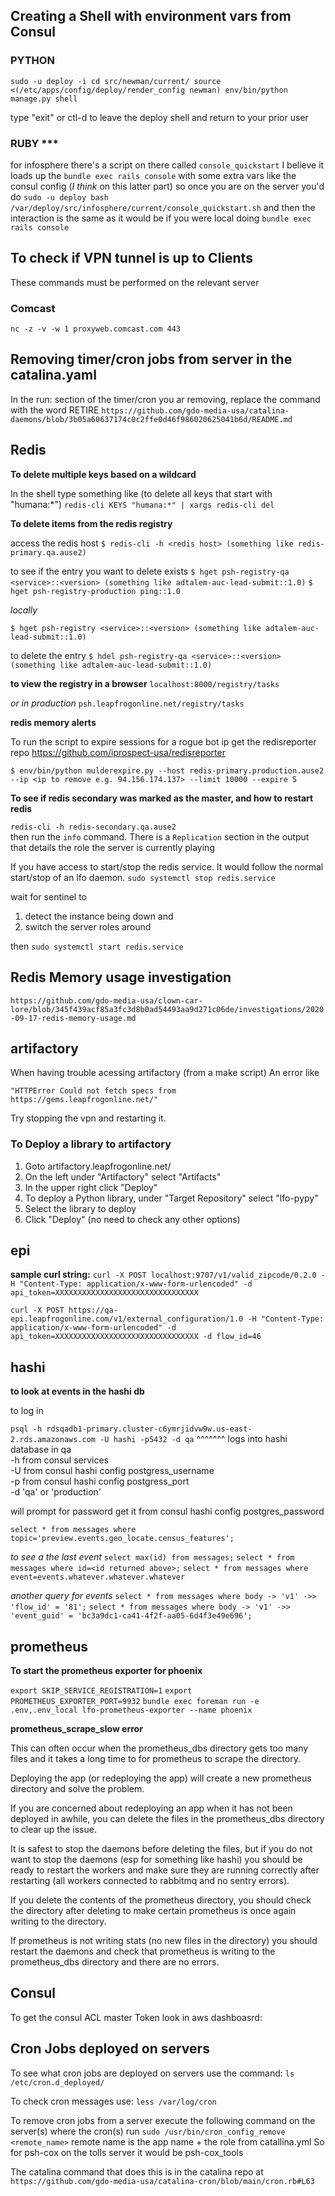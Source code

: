---
---
## Creating a Shell with environment vars from Consul
### PYTHON

`sudo -u deploy -i
cd src/newman/current/
source <(/etc/apps/config/deploy/render_config newman)
env/bin/python manage.py shell`

type "exit" or ctl-d to leave the deploy shell and return to your prior user

###  RUBY ***

for infosphere
there's a script on there called `console_quickstart`
I believe it loads up the `bundle exec rails console` with some extra vars like the consul config (_I think_ on this latter part)
so once you are on the server you'd do `sudo -u deploy bash /var/deploy/src/infosphere/current/console_quickstart.sh`
and then the interaction is the same as it would be if you were local doing `bundle exec rails console`


## To check if VPN tunnel is up to Clients ##

These commands must be performed on the relevant server

### Comcast ###
`nc -z -v -w 1 proxyweb.comcast.com 443`

## Removing timer/cron jobs from server in the catalina.yaml

In the run: section of the timer/cron you ar removing, replace the command with the word RETIRE
`https://github.com/gdo-media-usa/catalina-daemons/blob/3b05a60637174c0c2ffe0d46f986020625041b6d/README.md`

## Redis

**To delete multiple keys based on a wildcard**

In the shell type something like (to delete all keys that start with "humana:*")
`redis-cli KEYS "humana:*" | xargs redis-cli del`

**To delete items from the redis registry**

access the redis host
`$ redis-cli -h <redis host> (something like redis-primary.qa.ause2)`

to see if the entry you want to delete exists
`$ hget psh-registry-qa <service>::<version> (something like adtalem-auc-lead-submit::1.0)`
`$ hget psh-registry-production ping::1.0`

*locally*

`$ hget psh-registry <service>::<version> (something like adtalem-auc-lead-submit::1.0)`

to delete the entry
`$ hdel psh-registry-qa <service>::<version> (something like adtalem-auc-lead-submit::1.0)`

**to view the registry in a browser**
`localhost:8000/registry/tasks`

*or in production*
`psh.leapfrogonline.net/registry/tasks`

**redis memory alerts**

To run the script to expire sessions for a rogue bot ip
get the redisreporter repo https://github.com/iprospect-usa/redisreporter

`$ env/bin/python mulderexpire.py --host redis-primary.production.ause2 --ip <ip to remove e.g. 94.156.174.137> --limit 10000 --expire 5`

**To see if redis secondary was marked as the master, and how to restart redis**

`redis-cli -h redis-secondary.qa.ause2`  
then run the `info` command. 
There is a `Replication` section in the output that details the role the server is currently playing

If you have access to start/stop the redis service. It would follow the normal start/stop of an lfo daemon.
`sudo systemctl stop redis.service`

wait for sentinel to
 
1. detect the instance being down and 
2. switch the server roles around

then 
`sudo systemctl start redis.service`

## Redis Memory usage investigation
`https://github.com/gdo-media-usa/clown-car-lore/blob/345f439acf85a3fc3d8b0ad54493aa9d271c06de/investigations/2020-09-17-redis-memory-usage.md`

## artifactory

When having trouble acessing artifactory (from a make script) An error like

`"HTTPError Could not fetch specs from https://gems.leapfrogonline.net/"`

Try stopping the vpn and restarting it.

### To Deploy a library to artifactory

1. Goto artifactory.leapfrogonline.net/
2. On the left under "Artifactory" select "Artifacts"
3. In the upper right click "Deploy"
4. To deploy a Python library, under "Target Repository" select "lfo-pypy"
5. Select the library to deploy
6. Click "Deploy" (no need to check any other options)



## epi
**sample curl string:**
`curl -X POST localhost:9707/v1/valid_zipcode/0.2.0 -H "Content-Type: application/x-www-form-urlencoded" -d api_token=XXXXXXXXXXXXXXXXXXXXXXXXXXXXXXXX`

`curl -X POST https://qa-epi.leapfrogonline.com/v1/external_configuration/1.0 -H "Content-Type: application/x-www-form-urlencoded" -d api_token=XXXXXXXXXXXXXXXXXXXXXXXXXXXXXXXX -d flow_id=46`

## hashi

**to look at events in the hashi db**

to log in

`psql -h rdsqadb1-primary.cluster-c6ymrjidvw9w.us-east-2.rds.amazonaws.com -U hashi -p5432 -d qa`
^^^^^^^ logs into hashi database in qa  
-h from consul services  
-U from consul hashi config postgress_username  
-p from consul hashi config postgress\_port  
-d 'qa' or 'production'

will prompt for password get it from
consul hashi config postgres\_password

`select * from messages where topic='preview.events.geo_locate.census_features';`

*to see a the last event*
`select max(id) from messages;`
`select * from messages where id=<id returned above>;`
`select * from messages where event=events.whatever.whatever.whatever`

*another query for events*
`select * from messages where body -> 'v1' ->> 'flow_id' = '81';`
`select * from messages where body -> 'v1' ->> 'event_guid' = 'bc3a9dc1-ca41-4f2f-aa05-6d4f3e49e696';`


## prometheus
**To start the prometheus exporter for phoenix**

`export SKIP_SERVICE_REGISTRATION=1`
`export PROMETHEUS_EXPORTER_PORT=9932`
`bundle exec foreman run -e .env,.env_local lfo-prometheus-exporter --name phoenix`

**prometheus_scrape_slow error**

This can often occur when the prometheus_dbs directory gets too many files and it takes a long time to for prometheus to scrape the directory.   

Deploying the app (or redeploying the app) will create a new prometheus directory and solve the problem.  

If you are concerned about redeploying an app when it has not been deployed in awhile, you can delete the files in the prometheus_dbs directory to clear up the issue.  

It is safest to stop the daemons before deleting the files, but if you do not want to stop the daemons (esp for something like hashi) you should be ready to restart the workers and make sure they are running correctly after restarting (all workers connected to rabbitmq and no sentry errors).  

If you delete the contents of the prometheus directory, you should check the directory after deleting to make certain prometheus is once again writing to the directory.  

If prometheus is not writing stats (no new files in the directory) you should restart the daemons and check that prometheus is writing to the prometheus_dbs directory and there are no errors.  


## Consul
To get the consul ACL master Token look in aws dashboasrd:

## Cron Jobs deployed on servers
To see what cron jobs are deployed on servers use the command:
`ls /etc/cron.d_deployed/`

To check cron messages use:
`less /var/log/cron`

To remove cron jobs from a server 
execute the following command on the server(s) where the cron(s) run
`sudo /usr/bin/cron_config_remove <remote_name>`
remote name is the app name + the role from catallina.yml 
So for psh-cox on the tolls server it would be psh-cox_tools  

The catalina command that does this is in the catalina repo at
`https://github.com/gdo-media-usa/catalina-cron/blob/main/cron.rb#L63`
